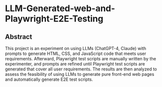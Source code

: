 # LLM-Generated-web-and-Playwright-E2E-Testing

## Abstract

This project is an experiment on using LLMs (ChatGPT-4, Claude) with prompts to generate HTML, CSS, and JavaScript code that meets user requirements. Afterward, Playwright test scripts are manually written by the experimenter, and prompts are refined until Playwright test scripts are generated that cover all user requirements. The results are then analyzed to assess the feasibility of using LLMs to generate pure front-end web pages and automatically generate E2E test scripts.
